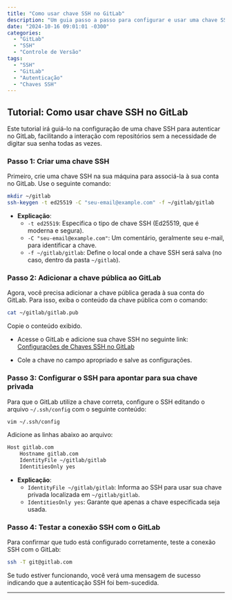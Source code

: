 ```yaml
---
title: "Como usar chave SSH no GitLab"
description: "Um guia passo a passo para configurar e usar uma chave SSH para autenticação no GitLab."
date: "2024-10-16 09:01:01 -0300"
categories: 
  - "GitLab"
  - "SSH"
  - "Controle de Versão"
tags: 
  - "SSH"
  - "GitLab"
  - "Autenticação"
  - "Chaves SSH"
---
```


## Tutorial: Como usar chave SSH no GitLab

Este tutorial irá guiá-lo na configuração de uma chave SSH para autenticar no GitLab, facilitando a interação com repositórios sem a necessidade de digitar sua senha todas as vezes.

### Passo 1: Criar uma chave SSH

Primeiro, crie uma chave SSH na sua máquina para associá-la à sua conta no GitLab. Use o seguinte comando:

```bash
mkdir ~/gitlab
ssh-keygen -t ed25519 -C "seu-email@example.com" -f ~/gitlab/gitlab
```

- **Explicação**:
  - `-t ed25519`: Especifica o tipo de chave SSH (Ed25519, que é moderna e segura).
  - `-C "seu-email@example.com"`: Um comentário, geralmente seu e-mail, para identificar a chave.
  - `-f ~/gitlab/gitlab`: Define o local onde a chave SSH será salva (no caso, dentro da pasta `~/gitlab`).

### Passo 2: Adicionar a chave pública ao GitLab

Agora, você precisa adicionar a chave pública gerada à sua conta do GitLab. Para isso, exiba o conteúdo da chave pública com o comando:

```bash
cat ~/gitlab/gitlab.pub
```

Copie o conteúdo exibido.

- Acesse o GitLab e adicione sua chave SSH no seguinte link:  
  [Configurações de Chaves SSH no GitLab](https://gitlab.com/-/user_settings/ssh_keys)
  
- Cole a chave no campo apropriado e salve as configurações.

### Passo 3: Configurar o SSH para apontar para sua chave privada

Para que o GitLab utilize a chave correta, configure o SSH editando o arquivo `~/.ssh/config` com o seguinte conteúdo:

```bash
vim ~/.ssh/config
```

Adicione as linhas abaixo ao arquivo:

```bash
Host gitlab.com
    Hostname gitlab.com
    IdentityFile ~/gitlab/gitlab
    IdentitiesOnly yes
```

- **Explicação**:
  - `IdentityFile ~/gitlab/gitlab`: Informa ao SSH para usar sua chave privada localizada em `~/gitlab/gitlab`.
  - `IdentitiesOnly yes`: Garante que apenas a chave especificada seja usada.

### Passo 4: Testar a conexão SSH com o GitLab

Para confirmar que tudo está configurado corretamente, teste a conexão SSH com o GitLab:

```bash
ssh -T git@gitlab.com
```

Se tudo estiver funcionando, você verá uma mensagem de sucesso indicando que a autenticação SSH foi bem-sucedida.

---

